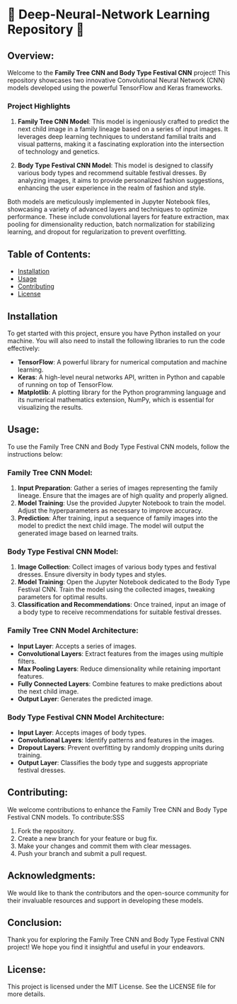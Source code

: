 # 🌟  Deep-Neural-Network Learning Repository 🌟

## Overview:

Welcome to the **Family Tree CNN and Body Type Festival CNN** project! This repository showcases two innovative Convolutional Neural Network (CNN) models developed using the powerful TensorFlow and Keras frameworks. 

### Project Highlights

1. **Family Tree CNN Model**: This model is ingeniously crafted to predict the next child image in a family lineage based on a series of input images. It leverages deep learning techniques to understand familial traits and visual patterns, making it a fascinating exploration into the intersection of technology and genetics.

2. **Body Type Festival CNN Model**: This model is designed to classify various body types and recommend suitable festival dresses. By analyzing images, it aims to provide personalized fashion suggestions, enhancing the user experience in the realm of fashion and style.

Both models are meticulously implemented in Jupyter Notebook files, showcasing a variety of advanced layers and techniques to optimize performance. These include convolutional layers for feature extraction, max pooling for dimensionality reduction, batch normalization for stabilizing learning, and dropout for regularization to prevent overfitting.

## Table of Contents:

- [Installation](#installation)
- [Usage](#usage)  
- [Contributing](#contributing)
- [License](#license)

## Installation

To get started with this project, ensure you have Python installed on your machine. You will also need to install the following libraries to run the code effectively:

- **TensorFlow**: A powerful library for numerical computation and machine learning.
- **Keras**: A high-level neural networks API, written in Python and capable of running on top of TensorFlow.
- **Matplotlib**: A plotting library for the Python programming language and its numerical mathematics extension, NumPy, which is essential for visualizing the results.
 

## Usage:

To use the Family Tree CNN and Body Type Festival CNN models, follow the instructions below:

### Family Tree CNN Model:

1. **Input Preparation**: Gather a series of images representing the family lineage. Ensure that the images are of high quality and properly aligned.
2. **Model Training**: Use the provided Jupyter Notebook to train the model. Adjust the hyperparameters as necessary to improve accuracy.
3. **Prediction**: After training, input a sequence of family images into the model to predict the next child image. The model will output the generated image based on learned traits.

### Body Type Festival CNN Model:

1. **Image Collection**: Collect images of various body types and festival dresses. Ensure diversity in body types and styles.
2. **Model Training**: Open the Jupyter Notebook dedicated to the Body Type Festival CNN. Train the model using the collected images, tweaking parameters for optimal results.
3. **Classification and Recommendations**: Once trained, input an image of a body type to receive recommendations for suitable festival dresses.
 


### Family Tree CNN Model Architecture:

- **Input Layer**: Accepts a series of images.
- **Convolutional Layers**: Extract features from the images using multiple filters.
- **Max Pooling Layers**: Reduce dimensionality while retaining important features.
- **Fully Connected Layers**: Combine features to make predictions about the next child image.
- **Output Layer**: Generates the predicted image.

### Body Type Festival CNN Model Architecture:

- **Input Layer**: Accepts images of body types.
- **Convolutional Layers**: Identify patterns and features in the images.
- **Dropout Layers**: Prevent overfitting by randomly dropping units during training.
- **Output Layer**: Classifies the body type and suggests appropriate festival dresses.

## Contributing:

We welcome contributions to enhance the Family Tree CNN and Body Type Festival CNN models. To contribute:SSS

1. Fork the repository.
2. Create a new branch for your feature or bug fix.
3. Make your changes and commit them with clear messages.
4. Push your branch and submit a pull request.

## Acknowledgments:

We would like to thank the contributors and the open-source community for their invaluable resources and support in developing these models.

## Conclusion:

Thank you for exploring the Family Tree CNN and Body Type Festival CNN project! We hope you find it insightful and useful in your endeavors.


## License:

This project is licensed under the MIT License. See the LICENSE file for more details.

